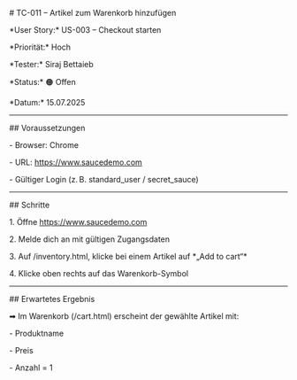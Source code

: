 \# TC-011 – Artikel zum Warenkorb hinzufügen



\*User Story:\* US-003 – Checkout starten  

\*Priorität:\* Hoch  

\*Tester:\* Siraj Bettaieb  

\*Status:\* 🟠 Offen   

\*Datum:\* 15.07.2025



---



\## Voraussetzungen

\- Browser: Chrome

\- URL: https://www.saucedemo.com  

\- Gültiger Login (z. B. standard\_user / secret\_sauce)



---



\## Schritte

1\. Öffne https://www.saucedemo.com  

2\. Melde dich an mit gültigen Zugangsdaten  

3\. Auf /inventory.html, klicke bei einem Artikel auf \*„Add to cart“\*  

4\. Klicke oben rechts auf das Warenkorb-Symbol



---



\## Erwartetes Ergebnis

➡ Im Warenkorb (/cart.html) erscheint der gewählte Artikel mit:  

\- Produktname  

\- Preis  

\- Anzahl = 1

